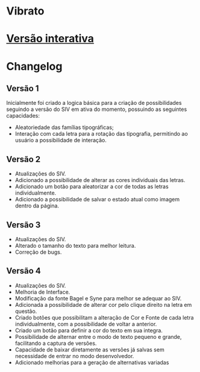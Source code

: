 # Vibrato

# [Versão interativa](https://luisvell.github.io/Vibrato/)


# Changelog

## Versão 1

Inicialmente foi criado a logica básica para a criação de possibilidades seguindo a versão do SIV em ativa do momento, possuindo as seguintes capacidades:
- Aleatoriedade das famílias tipográficas;
- Interação com cada letra para a rotação das tipografia, permitindo ao usuário a possibilidade de interação.

  

## Versão 2

- Atualizações do SIV.
- Adicionado a possibilidade de alterar as cores individuais das letras.
- Adicionado um botão para aleatorizar a cor de todas as letras individualmente. 
- Adicionado a possibilidade de salvar o estado atual como imagem dentro da página.

  

## Versão 3

- Atualizações do SIV.
- Alterado o tamanho do texto para melhor leitura.
- Correção de bugs.


## Versão 4

- Atualizações do SIV.
- Melhoria de Interface.
- Modificação da fonte Bagel e Syne para melhor se adequar ao SIV.
- Adicionada a possibilidade de alterar cor pelo clique direito na letra em questão.
- Criado botões que possibilitam a alteração de Cor e Fonte de cada letra individualmente, com a possibilidade de voltar a anterior.
- Criado um botão para definir a cor do texto em sua integra.
- Possibilidade de alternar entre o modo de texto pequeno e grande, facilitando a captura de versões.
- Capacidade de baixar diretamente as versões já salvas sem necessidade de entrar no modo desenvolvedor.
- Adicionado melhorias para a geração de alternativas variadas